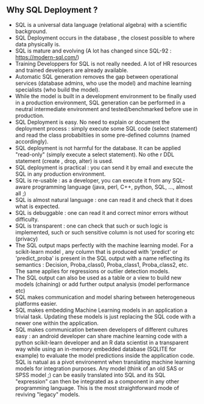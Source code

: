 ## Why SQL Deployment ?

* SQL is a universal data language (relational algebra) with a scientific background.
* SQL Deployment occurs in the database , the closest possible to where data physically is.
* SQL is mature and evolving (A lot has changed since SQL-92 : https://modern-sql.com/)
* Training Developpers for SQL is not really needed. A lot of HR resources and trained developers are already available.
* Automatic SQL generation removes the gap between operational services (database admins, who use the model) and machine learning specialists (who build the model).
* While the model is built in a development environment to be finally used in a production environment, SQL generation can be performed in a neutral intermediate environment and tested/benchmarked before use in production.  
* SQL Deployment is easy. No need to explain or document the deployment process : simply execute some SQL code (select statement) and read the class probabiltiies in some pre-defined columns (named accordingly).
* SQL deployment is not harmful for the database. It can be applied "read-only" (simply execute a select statement). No othe r DDL statement (create , drop, alter) is used. 
* SQL deployment is practical : you can send it by email and execute the SQL in any production environment.
* SQL is re-usable : as a developer, you can execute it from any SQL-aware programming language (java, perl, C++, python, SQL, ..., almost all ;)
* SQL is almost natural language : one can read it and check that it does what is expected.
* SQL is debuggable : one can read it and correct minor errors without difficulty.
* SQL is transparent : one can check that such or such logic is implemented, such or such sensitive column is not used for scoring etc (privacy)
* The SQL output maps perfectly with the machine learning model. For a scikit-learn model , any column that is produced with 'predict' or 'predict_proba' is present in the SQL output with a name reflecting its semantics : Decision, Proba_class0, Proba_class1, Proba_class2, etc. The same applies for regressions or outlier detection models.
* The SQL output can also be used as a table or a view to build new models (chaining) or add further output analysis (model performance etc)
* SQL makes communication and model sharing between heterogeneous platforms easier.
* SQL makes embedding Machine Learning models in an application a trivial task. Updating these models is just replacing the SQL code with a newer one within the application.
* SQL makes communication between developers of different cultures easy : an android developer can share machine learning code with a python scikit-learn developer and an R data scientist in a transparent way while using an in-memory embedded database (SQLITE for example) to evaluate the model predictions inside the application code.
SQL is natual as a pivot environemnt when translating machine learning models for integration purposes. Any model (think of an old SAS or SPSS model ;) can be easily translated into SQL and its SQL "expression" can then be integrated as a component in any other programming language. This is the most straightforward mode of reviving "legacy" models.
